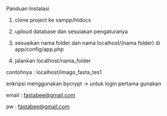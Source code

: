 Panduan Instalasi

1. clone project ke xampp/htdocs


2. uploud database dan sesuiakan pengaturanya



3. sesuaikan nama folder dan nama localhost/(nama folder) di app/config/app.php

4. jalankan localhost/nama_folder  

contohnya :  localhost/imago_fasta_tes1


enkripsi menggunakan bycrypt -> untuk login pertama gunakan

email : fastabee@gmail.com

pw :  fastabee@gmail.com

